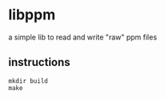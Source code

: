 # libppm

a simple lib to read and write "raw" ppm files

## instructions
`mkdir build` <br>
`make`
